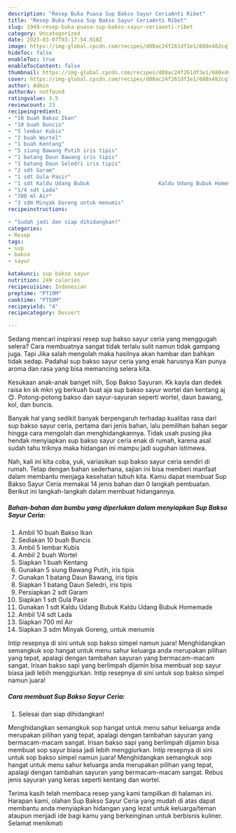 ```yaml
---
description: "Resep Buka Puasa Sup Bakso Sayur CeriaAnti Ribet"
title: "Resep Buka Puasa Sup Bakso Sayur CeriaAnti Ribet"
slug: 1949-resep-buka-puasa-sup-bakso-sayur-ceriaanti-ribet
category: Uncategorized
date: 2023-03-07T03:17:54.018Z
image: https://img-global.cpcdn.com/recipes/d08ac24f261df3e1/680x482cq70/sup-bakso-sayur-ceria-foto-resep-utama.jpg
hideToc: false
enableToc: true
enableTocContent: false
thumbnail: https://img-global.cpcdn.com/recipes/d08ac24f261df3e1/680x482cq70/sup-bakso-sayur-ceria-foto-resep-utama.jpg
cover: https://img-global.cpcdn.com/recipes/d08ac24f261df3e1/680x482cq70/sup-bakso-sayur-ceria-foto-resep-utama.jpg
author: Admin
authorAv: notfound
ratingvalue: 3.5
reviewcount: 23
recipeingredient:
- "10 buah Bakso Ikan"
- "10 buah Buncis"
- "5 lembar Kubis"
- "2 buah Wortel"
- "1 buah Kentang"
- "5 siung Bawang Putih iris tipis"
- "1 batang Daun Bawang iris tipis"
- "1 batang Daun Seledri iris tipis"
- "2 sdt Garam"
- "1 sdt Gula Pasir"
- "1 sdt Kaldu Udang Bubuk                      Kaldu Udang Bubuk Homemade"
- "1/4 sdt Lada"
- "700 ml Air"
- "3 sdm Minyak Goreng untuk menumis"
recipeinstructions:

- "Sudah jadi dan siap dihidangkan!"
categories:
- Resep
tags:
- sup
- bakso
- sayur

katakunci: sup bakso sayur 
nutrition: 249 calories
recipecuisine: Indonesian
preptime: "PT19M"
cooktime: "PT58M"
recipeyield: "4"
recipecategory: Dessert

---
```



Sedang mencari inspirasi resep sup bakso sayur ceria yang menggugah selera? Cara membuatnya sangat tidak terlalu sulit namun tidak gampang juga. Tapi Jika salah mengolah maka hasilnya akan hambar dan bahkan tidak sedap. Padahal sup bakso sayur ceria yang enak harusnya Kan punya aroma dan rasa yang bisa memancing selera kita.


Kesukaan anak-anak banget niih, Sop Bakso Sayuran. Kk kayla dan dedek raisa kn sk mkn yg berkuah buat aja sup bakso sayur wortel dan kentang aj😊. Potong-potong bakso dan sayur-sayuran seperti wortel, daun bawang, kol, dan buncis.

Banyak hal yang sedikit banyak berpengaruh terhadap kualitas rasa dari sup bakso sayur ceria, pertama dari jenis bahan, lalu pemilihan bahan segar hingga cara mengolah dan menghidangkannya. Tidak usah pusing jika hendak menyiapkan sup bakso sayur ceria enak di rumah, karena asal sudah tahu triknya maka hidangan ini mampu jadi suguhan istimewa.


Nah, kali ini kita coba, yuk, variasikan sup bakso sayur ceria sendiri di rumah. Tetap dengan bahan sederhana, sajian ini bisa memberi manfaat dalam membantu menjaga kesehatan tubuh kita. Kamu dapat membuat Sup Bakso Sayur Ceria memakai 14 jenis bahan dan 0 langkah pembuatan. Berikut ini langkah-langkah dalam membuat hidangannya.

<!--inarticleads1-->

##### Bahan-bahan dan bumbu yang diperlukan dalam menyiapkan Sup Bakso Sayur Ceria:

1. Ambil 10 buah Bakso Ikan
1. Sediakan 10 buah Buncis
1. Ambil 5 lembar Kubis
1. Ambil 2 buah Wortel
1. Siapkan 1 buah Kentang
1. Gunakan 5 siung Bawang Putih, iris tipis
1. Gunakan 1 batang Daun Bawang, iris tipis
1. Siapkan 1 batang Daun Seledri, iris tipis
1. Persiapkan 2 sdt Garam
1. Siapkan 1 sdt Gula Pasir
1. Gunakan 1 sdt Kaldu Udang Bubuk                      Kaldu Udang Bubuk Homemade
1. Ambil 1/4 sdt Lada
1. Siapkan 700 ml Air
1. Siapkan 3 sdm Minyak Goreng, untuk menumis


Intip resepnya di sini untuk sop bakso simpel namun juara! Menghidangkan semangkuk sop hangat untuk menu sahur keluarga anda merupakan pilihan yang tepat, apalagi dengan tambahan sayuran yang bermacam-macam sangat. Irisan bakso sapi yang berlimpah dijamin bisa membuat sop sayur biasa jadi lebih menggiurkan. Intip resepnya di sini untuk sop bakso simpel namun juara! 

<!--inarticleads2-->

##### Cara membuat Sup Bakso Sayur Ceria:


1. Selesai dan siap dihidangkan!

Menghidangkan semangkuk sop hangat untuk menu sahur keluarga anda merupakan pilihan yang tepat, apalagi dengan tambahan sayuran yang bermacam-macam sangat. Irisan bakso sapi yang berlimpah dijamin bisa membuat sop sayur biasa jadi lebih menggiurkan. Intip resepnya di sini untuk sop bakso simpel namun juara! Menghidangkan semangkuk sop hangat untuk menu sahur keluarga anda merupakan pilihan yang tepat, apalagi dengan tambahan sayuran yang bermacam-macam sangat. Rebus jenis sayuran yang keras seperti kentang dan wortel. 

Terima kasih telah membaca resep yang kami tampilkan di halaman ini. Harapan kami, olahan Sup Bakso Sayur Ceria yang mudah di atas dapat membantu anda menyiapkan hidangan yang lezat untuk keluarga/teman ataupun menjadi ide bagi kamu yang berkeinginan untuk berbisnis kuliner. Selamat menikmati
